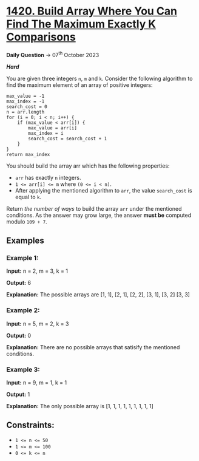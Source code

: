 # [1420. Build Array Where You Can Find The Maximum Exactly K Comparisons](https://leetcode.com/problems/build-array-where-you-can-find-the-maximum-exactly-k-comparisons/)
**Daily Question** -> 07<sup>th</sup> October 2023

***Hard***


You are given three integers `n`, `m` and `k`. Consider the following algorithm to find the maximum element of an array of positive integers:
~~~
max_value = -1
max_index = -1
search_cost = 0
n = arr.length
for (i = 0; i < n; i++) {
	if (max_value < arr[i]) {
		max_value = arr[i]
		max_index = i
		search_cost = search_cost + 1
	}
}
return max_index
~~~

You should build the array arr which has the following properties:

- `arr` has exactly `n` integers.
- `1 <= arr[i] <= m` where `(0 <= i < n)`.
- After applying the mentioned algorithm to `arr`, the value `search_cost` is equal to `k`.

Return _the number of ways_ to build the array `arr` under the mentioned conditions. As the answer may grow large, the answer **must be** computed modulo `109 + 7`.

## Examples
### **Example 1:**

**Input:** n = 2, m = 3, k = 1

**Output:** 6

**Explanation:** The possible arrays are [1, 1], [2, 1], [2, 2], [3, 1], [3, 2] [3, 3]

### **Example 2:**

**Input:** n = 5, m = 2, k = 3

**Output:** 0

**Explanation:** There are no possible arrays that satisify the mentioned conditions.

### **Example 3:**

**Input:** n = 9, m = 1, k = 1

**Output:** 1

**Explanation:** The only possible array is [1, 1, 1, 1, 1, 1, 1, 1, 1]

## **Constraints:**

- `1 <= n <= 50`
- `1 <= m <= 100`
- `0 <= k <= n`
